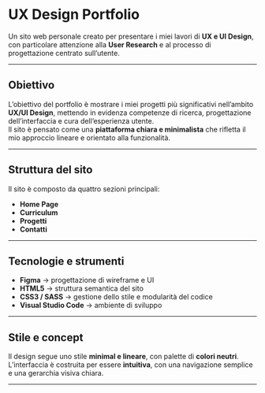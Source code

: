# UX Design Portfolio

Un sito web personale creato per presentare i miei lavori di **UX e UI Design**, con particolare attenzione alla **User Research** e al processo di progettazione centrato sull’utente.

---

## Obiettivo

L’obiettivo del portfolio è mostrare i miei progetti più significativi nell’ambito **UX/UI Design**, mettendo in evidenza competenze di ricerca, progettazione dell’interfaccia e cura dell’esperienza utente.  
Il sito è pensato come una **piattaforma chiara e minimalista** che rifletta il mio approccio lineare e orientato alla funzionalità.

---

## Struttura del sito

Il sito è composto da quattro sezioni principali:
- **Home Page**
- **Curriculum**
- **Progetti**
- **Contatti** 

---

## Tecnologie e strumenti

- **Figma** → progettazione di wireframe e UI  
- **HTML5** → struttura semantica del sito  
- **CSS3 / SASS** → gestione dello stile e modularità del codice  
- **Visual Studio Code** → ambiente di sviluppo  

---

## Stile e concept

Il design segue uno stile **minimal e lineare**, con palette di **colori neutri**.
L’interfaccia è costruita per essere **intuitiva**, con una navigazione semplice e una gerarchia visiva chiara.

---
